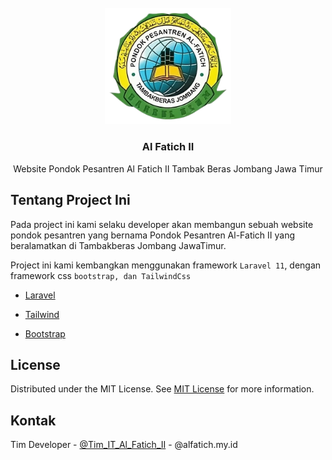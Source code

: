 <br/>
<div align="center">
<a href="#">
<img src="./public/logo/logo.png" alt="Logo" width="40%" >
</a>
<h3 align="center">Al Fatich II</h3>
<p align="center">
Website Pondok Pesantren Al Fatich II Tambak Beras Jombang Jawa Timur
<br/>
</p>
</div>

## Tentang Project Ini

Pada project ini kami selaku developer akan membangun sebuah website pondok pesantren yang bernama Pondok Pesantren Al-Fatich II yang beralamatkan di Tambakberas Jombang JawaTimur.

Project ini kami kembangkan menggunakan framework `Laravel 11`, dengan framework css `bootstrap, dan TailwindCss`

-   [Laravel](https://laravel.com)

-   [Tailwind](https://tailwindcss.com)
-   [Bootstrap](https://bootstrap.com)

## License

Distributed under the MIT License. See [MIT License](https://opensource.org/licenses/MIT) for more information.

## Kontak

Tim Developer - [@Tim_IT_Al_Fatich_II](https://alfatich.my.id) - @alfatich.my.id
